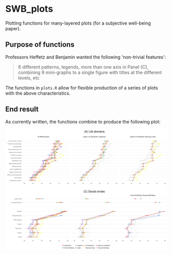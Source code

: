 # SWB_plots
Plotting functions for many-layered plots (for a subjective well-being paper).

## Purpose of functions
Professors Heffetz and Benjamin wanted the following 'non-trivial features':

> 8 different patterns, legends, more than one axis in Panel (C), combining 9 mini-graphs to a single figure with titles at the different levels, etc

The functions in `plots.R` allow for flexible production of a series of plots with the above characteristics.

## End result
As currently written, the functions combine to produce the following plot:

![Image description](https://github.com/joel-becker/SWB_plots/blob/master/Figure_1.png)
